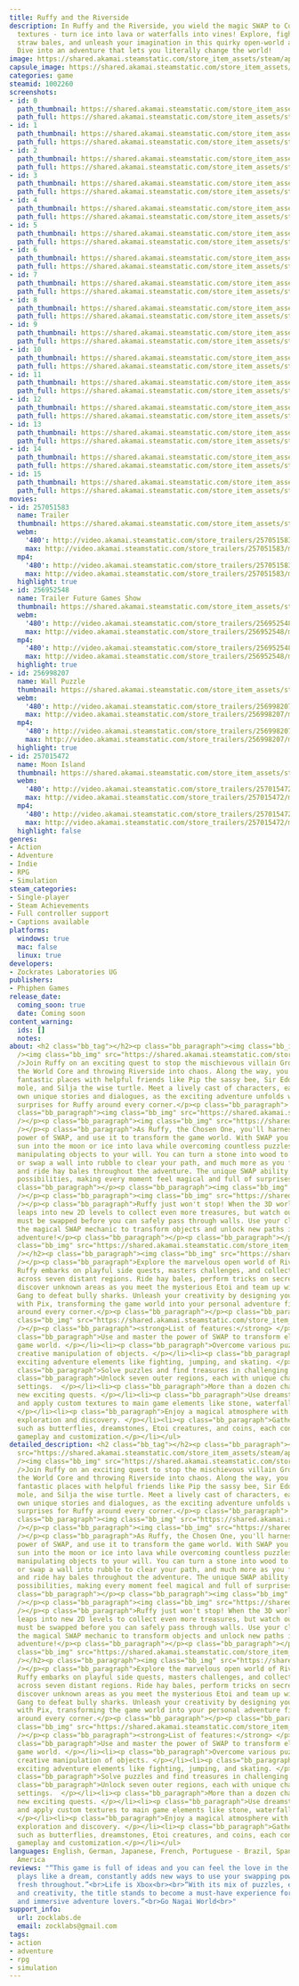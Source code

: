 ```yaml
---
title: Ruffy and the Riverside
description: In Ruffy and the Riverside, you wield the magic SWAP to Copy &amp; Paste
  textures - turn ice into lava or waterfalls into vines! Explore, fight, skate on
  straw bales, and unleash your imagination in this quirky open-world action game.
  Dive into an adventure that lets you literally change the world!
image: https://shared.akamai.steamstatic.com/store_item_assets/steam/apps/1002260/header.jpg?t=1732097617
capsule_image: https://shared.akamai.steamstatic.com/store_item_assets/steam/apps/1002260/capsule_231x87.jpg?t=1732097617
categories: game
steamid: 1002260
screenshots:
- id: 0
  path_thumbnail: https://shared.akamai.steamstatic.com/store_item_assets/steam/apps/1002260/ss_4ca2e24124992794a037e7a4023835b047e1a4bc.600x338.jpg?t=1732097617
  path_full: https://shared.akamai.steamstatic.com/store_item_assets/steam/apps/1002260/ss_4ca2e24124992794a037e7a4023835b047e1a4bc.1920x1080.jpg?t=1732097617
- id: 1
  path_thumbnail: https://shared.akamai.steamstatic.com/store_item_assets/steam/apps/1002260/ss_2fd1a298550eb37030fa0f3071efbccdf2b6793d.600x338.jpg?t=1732097617
  path_full: https://shared.akamai.steamstatic.com/store_item_assets/steam/apps/1002260/ss_2fd1a298550eb37030fa0f3071efbccdf2b6793d.1920x1080.jpg?t=1732097617
- id: 2
  path_thumbnail: https://shared.akamai.steamstatic.com/store_item_assets/steam/apps/1002260/ss_612c4a0a4ff3584ca0d5222c92c7b10f49c3d4f0.600x338.jpg?t=1732097617
  path_full: https://shared.akamai.steamstatic.com/store_item_assets/steam/apps/1002260/ss_612c4a0a4ff3584ca0d5222c92c7b10f49c3d4f0.1920x1080.jpg?t=1732097617
- id: 3
  path_thumbnail: https://shared.akamai.steamstatic.com/store_item_assets/steam/apps/1002260/ss_a70d77625f78fa1843dfdaf6398f9526b44e67eb.600x338.jpg?t=1732097617
  path_full: https://shared.akamai.steamstatic.com/store_item_assets/steam/apps/1002260/ss_a70d77625f78fa1843dfdaf6398f9526b44e67eb.1920x1080.jpg?t=1732097617
- id: 4
  path_thumbnail: https://shared.akamai.steamstatic.com/store_item_assets/steam/apps/1002260/ss_7ca8ab2f2df347d29af7e52aadbfc8157ad0fc86.600x338.jpg?t=1732097617
  path_full: https://shared.akamai.steamstatic.com/store_item_assets/steam/apps/1002260/ss_7ca8ab2f2df347d29af7e52aadbfc8157ad0fc86.1920x1080.jpg?t=1732097617
- id: 5
  path_thumbnail: https://shared.akamai.steamstatic.com/store_item_assets/steam/apps/1002260/ss_051bd0480282c27d190a3f5e578ffbe4fe8fd9f7.600x338.jpg?t=1732097617
  path_full: https://shared.akamai.steamstatic.com/store_item_assets/steam/apps/1002260/ss_051bd0480282c27d190a3f5e578ffbe4fe8fd9f7.1920x1080.jpg?t=1732097617
- id: 6
  path_thumbnail: https://shared.akamai.steamstatic.com/store_item_assets/steam/apps/1002260/ss_59c7665f5dc242453aa96e5fac2e6460c859df5d.600x338.jpg?t=1732097617
  path_full: https://shared.akamai.steamstatic.com/store_item_assets/steam/apps/1002260/ss_59c7665f5dc242453aa96e5fac2e6460c859df5d.1920x1080.jpg?t=1732097617
- id: 7
  path_thumbnail: https://shared.akamai.steamstatic.com/store_item_assets/steam/apps/1002260/ss_9b1776ba4b501a3bf8bfbbcbb7d3be8d88fe03de.600x338.jpg?t=1732097617
  path_full: https://shared.akamai.steamstatic.com/store_item_assets/steam/apps/1002260/ss_9b1776ba4b501a3bf8bfbbcbb7d3be8d88fe03de.1920x1080.jpg?t=1732097617
- id: 8
  path_thumbnail: https://shared.akamai.steamstatic.com/store_item_assets/steam/apps/1002260/ss_28cc546536069ddbaa84546b1e2a51d0a5ee9401.600x338.jpg?t=1732097617
  path_full: https://shared.akamai.steamstatic.com/store_item_assets/steam/apps/1002260/ss_28cc546536069ddbaa84546b1e2a51d0a5ee9401.1920x1080.jpg?t=1732097617
- id: 9
  path_thumbnail: https://shared.akamai.steamstatic.com/store_item_assets/steam/apps/1002260/ss_df9e3479ce4b5673e8cb926ce4edc308bc569283.600x338.jpg?t=1732097617
  path_full: https://shared.akamai.steamstatic.com/store_item_assets/steam/apps/1002260/ss_df9e3479ce4b5673e8cb926ce4edc308bc569283.1920x1080.jpg?t=1732097617
- id: 10
  path_thumbnail: https://shared.akamai.steamstatic.com/store_item_assets/steam/apps/1002260/ss_609f2ed7bd91f85d7926d977bf09ee1eefe38333.600x338.jpg?t=1732097617
  path_full: https://shared.akamai.steamstatic.com/store_item_assets/steam/apps/1002260/ss_609f2ed7bd91f85d7926d977bf09ee1eefe38333.1920x1080.jpg?t=1732097617
- id: 11
  path_thumbnail: https://shared.akamai.steamstatic.com/store_item_assets/steam/apps/1002260/ss_1e3e715c1510b3a5762cb08916e2c2d851decd31.600x338.jpg?t=1732097617
  path_full: https://shared.akamai.steamstatic.com/store_item_assets/steam/apps/1002260/ss_1e3e715c1510b3a5762cb08916e2c2d851decd31.1920x1080.jpg?t=1732097617
- id: 12
  path_thumbnail: https://shared.akamai.steamstatic.com/store_item_assets/steam/apps/1002260/ss_0066ce2543c5bfaf70e9fdc462f80e0138020bfd.600x338.jpg?t=1732097617
  path_full: https://shared.akamai.steamstatic.com/store_item_assets/steam/apps/1002260/ss_0066ce2543c5bfaf70e9fdc462f80e0138020bfd.1920x1080.jpg?t=1732097617
- id: 13
  path_thumbnail: https://shared.akamai.steamstatic.com/store_item_assets/steam/apps/1002260/ss_f8631c0d91ab62ee11a8d15d96b1543ca7ed906e.600x338.jpg?t=1732097617
  path_full: https://shared.akamai.steamstatic.com/store_item_assets/steam/apps/1002260/ss_f8631c0d91ab62ee11a8d15d96b1543ca7ed906e.1920x1080.jpg?t=1732097617
- id: 14
  path_thumbnail: https://shared.akamai.steamstatic.com/store_item_assets/steam/apps/1002260/ss_b8c843c91f396ed3a1cec8536e38bbd637c27821.600x338.jpg?t=1732097617
  path_full: https://shared.akamai.steamstatic.com/store_item_assets/steam/apps/1002260/ss_b8c843c91f396ed3a1cec8536e38bbd637c27821.1920x1080.jpg?t=1732097617
- id: 15
  path_thumbnail: https://shared.akamai.steamstatic.com/store_item_assets/steam/apps/1002260/ss_aa40903628b4dff141d54f166948b7e4a4d04d06.600x338.jpg?t=1732097617
  path_full: https://shared.akamai.steamstatic.com/store_item_assets/steam/apps/1002260/ss_aa40903628b4dff141d54f166948b7e4a4d04d06.1920x1080.jpg?t=1732097617
movies:
- id: 257051583
  name: Trailer
  thumbnail: https://shared.akamai.steamstatic.com/store_item_assets/steam/apps/257051583/movie.293x165.jpg?t=1725270530
  webm:
    '480': http://video.akamai.steamstatic.com/store_trailers/257051583/movie480_vp9.webm?t=1725270530
    max: http://video.akamai.steamstatic.com/store_trailers/257051583/movie_max_vp9.webm?t=1725270530
  mp4:
    '480': http://video.akamai.steamstatic.com/store_trailers/257051583/movie480.mp4?t=1725270530
    max: http://video.akamai.steamstatic.com/store_trailers/257051583/movie_max.mp4?t=1725270530
  highlight: true
- id: 256952548
  name: Trailer Future Games Show
  thumbnail: https://shared.akamai.steamstatic.com/store_item_assets/steam/apps/256952548/movie.293x165.jpg?t=1725363462
  webm:
    '480': http://video.akamai.steamstatic.com/store_trailers/256952548/movie480_vp9.webm?t=1725363462
    max: http://video.akamai.steamstatic.com/store_trailers/256952548/movie_max_vp9.webm?t=1725363462
  mp4:
    '480': http://video.akamai.steamstatic.com/store_trailers/256952548/movie480.mp4?t=1725363462
    max: http://video.akamai.steamstatic.com/store_trailers/256952548/movie_max.mp4?t=1725363462
  highlight: true
- id: 256998207
  name: Wall Puzzle
  thumbnail: https://shared.akamai.steamstatic.com/store_item_assets/steam/apps/256998207/movie.293x165.jpg?t=1725363476
  webm:
    '480': http://video.akamai.steamstatic.com/store_trailers/256998207/movie480_vp9.webm?t=1725363476
    max: http://video.akamai.steamstatic.com/store_trailers/256998207/movie_max_vp9.webm?t=1725363476
  mp4:
    '480': http://video.akamai.steamstatic.com/store_trailers/256998207/movie480.mp4?t=1725363476
    max: http://video.akamai.steamstatic.com/store_trailers/256998207/movie_max.mp4?t=1725363476
  highlight: true
- id: 257015472
  name: Moon Island
  thumbnail: https://shared.akamai.steamstatic.com/store_item_assets/steam/apps/257015472/movie.293x165.jpg?t=1725363469
  webm:
    '480': http://video.akamai.steamstatic.com/store_trailers/257015472/movie480_vp9.webm?t=1725363469
    max: http://video.akamai.steamstatic.com/store_trailers/257015472/movie_max_vp9.webm?t=1725363469
  mp4:
    '480': http://video.akamai.steamstatic.com/store_trailers/257015472/movie480.mp4?t=1725363469
    max: http://video.akamai.steamstatic.com/store_trailers/257015472/movie_max.mp4?t=1725363469
  highlight: false
genres:
- Action
- Adventure
- Indie
- RPG
- Simulation
steam_categories:
- Single-player
- Steam Achievements
- Full controller support
- Captions available
platforms:
  windows: true
  mac: false
  linux: true
developers:
- Zockrates Laboratories UG
publishers:
- Phiphen Games
release_date:
  coming_soon: true
  date: Coming soon
content_warning:
  ids: []
  notes:
about: <h2 class="bb_tag"></h2><p class="bb_paragraph"><img class="bb_img" src="https://shared.akamai.steamstatic.com/store_item_assets/steam/apps/1002260/extras/English_-_01_Story.png?t=1732097617"
  /><img class="bb_img" src="https://shared.akamai.steamstatic.com/store_item_assets/steam/apps/1002260/extras/01_story.gif?t=1732097617"
  />Join Ruffy on an exciting quest to stop the mischievous villain Groll from destroying
  the World Core and throwing Riverside into chaos. Along the way, you'll travel to
  fantastic places with helpful friends like Pip the sassy bee, Sir Eddler the adventurous
  mole, and Silja the wise turtle. Meet a lively cast of characters, each with their
  own unique stories and dialogues, as the exciting adventure unfolds with unexpected
  surprises for Ruffy around every corner.</p><p class="bb_paragraph"> </p><p class="bb_paragraph"></p><p
  class="bb_paragraph"><img class="bb_img" src="https://shared.akamai.steamstatic.com/store_item_assets/steam/apps/1002260/extras/English_-_02_Unique_gameplay.png?t=1732097617"
  /></p><p class="bb_paragraph"><img class="bb_img" src="https://shared.akamai.steamstatic.com/store_item_assets/steam/apps/1002260/extras/02_unique_gameplay.gif?t=1732097617"
  /></p><p class="bb_paragraph">As Ruffy, the Chosen One, you'll harness the magical
  power of SWAP, and use it to transform the game world. With SWAP you'll change the
  sun into the moon or ice into lava while overcoming countless puzzles and effortlessly
  manipulating objects to your will. You can turn a stone into wood to create a boat
  or swap a wall into rubble to clear your path, and much more as you fight, jump,
  and ride hay bales throughout the adventure. The unique SWAP ability opens up endless
  possibilities, making every moment feel magical and full of surprises.</p><p class="bb_paragraph"></p><p
  class="bb_paragraph"></p><p class="bb_paragraph"><img class="bb_img" src="https://shared.akamai.steamstatic.com/store_item_assets/steam/apps/1002260/extras/English_-_03_2D_Levels.png?t=1732097617"
  /></p><p class="bb_paragraph"><img class="bb_img" src="https://shared.akamai.steamstatic.com/store_item_assets/steam/apps/1002260/extras/03_2D_Levels.gif?t=1732097617"
  /></p><p class="bb_paragraph">Ruffy just won't stop! When the 3D world ends, he
  leaps into new 2D levels to collect even more treasures, but watch out - many obstacles
  must be swapped before you can safely pass through walls. Use your cleverness and
  the magical SWAP mechanic to transform objects and unlock new paths in your delightful
  adventure!</p><p class="bb_paragraph"></p><p class="bb_paragraph"></p><h2 class="bb_tag"><img
  class="bb_img" src="https://shared.akamai.steamstatic.com/store_item_assets/steam/apps/1002260/extras/English_04_-_Open_World.png?t=1732097617"
  /></h2><p class="bb_paragraph"><img class="bb_img" src="https://shared.akamai.steamstatic.com/store_item_assets/steam/apps/1002260/extras/04_Open_world.gif?t=1732097617"
  /></p><p class="bb_paragraph">Explore the marvelous open world of Riverside, where
  Ruffy embarks on playful side quests, masters challenges, and collects magic treasures
  across seven distant regions. Ride hay bales, perform tricks on secret rails, and
  discover unknown areas as you meet the mysterious Etoi and team up with the Fish
  Gang to defeat bully sharks. Unleash your creativity by designing your own textures
  with Pix, transforming the game world into your personal adventure filled with surprises
  around every corner.</p><p class="bb_paragraph"></p><p class="bb_paragraph"><img
  class="bb_img" src="https://shared.akamai.steamstatic.com/store_item_assets/steam/apps/1002260/extras/English_05_-_features.png?t=1732097617"
  /></p><p class="bb_paragraph"><strong>List of features:</strong> </p><ul class="bb_ul"><li><p
  class="bb_paragraph">Use and master the power of SWAP to transform elements in the
  game world. </p></li><li><p class="bb_paragraph">Overcome various puzzles through
  creative manipulation of objects. </p></li><li><p class="bb_paragraph">Engage in
  exciting adventure elements like fighting, jumping, and skating. </p></li><li><p
  class="bb_paragraph">Solve puzzles and find treasures in challenging 2D levels </p></li><li><p
  class="bb_paragraph">Unlock seven outer regions, each with unique challenges and
  settings.  </p></li><li><p class="bb_paragraph">More than a dozen characters offering
  new exciting quests. </p></li><li><p class="bb_paragraph">Use dreamstones to create
  and apply custom textures to main game elements like stone, waterfalls and more...
  </p></li><li><p class="bb_paragraph">Enjoy a magical atmosphere with a focus on
  exploration and discovery. </p></li><li><p class="bb_paragraph">Gather various collectibles,
  such as butterflies, dreamstones, Etoi creatures, and coins, each contributing to
  gameplay and customization.</p></li></ul>
detailed_description: <h2 class="bb_tag"></h2><p class="bb_paragraph"><img class="bb_img"
  src="https://shared.akamai.steamstatic.com/store_item_assets/steam/apps/1002260/extras/English_-_01_Story.png?t=1732097617"
  /><img class="bb_img" src="https://shared.akamai.steamstatic.com/store_item_assets/steam/apps/1002260/extras/01_story.gif?t=1732097617"
  />Join Ruffy on an exciting quest to stop the mischievous villain Groll from destroying
  the World Core and throwing Riverside into chaos. Along the way, you'll travel to
  fantastic places with helpful friends like Pip the sassy bee, Sir Eddler the adventurous
  mole, and Silja the wise turtle. Meet a lively cast of characters, each with their
  own unique stories and dialogues, as the exciting adventure unfolds with unexpected
  surprises for Ruffy around every corner.</p><p class="bb_paragraph"> </p><p class="bb_paragraph"></p><p
  class="bb_paragraph"><img class="bb_img" src="https://shared.akamai.steamstatic.com/store_item_assets/steam/apps/1002260/extras/English_-_02_Unique_gameplay.png?t=1732097617"
  /></p><p class="bb_paragraph"><img class="bb_img" src="https://shared.akamai.steamstatic.com/store_item_assets/steam/apps/1002260/extras/02_unique_gameplay.gif?t=1732097617"
  /></p><p class="bb_paragraph">As Ruffy, the Chosen One, you'll harness the magical
  power of SWAP, and use it to transform the game world. With SWAP you'll change the
  sun into the moon or ice into lava while overcoming countless puzzles and effortlessly
  manipulating objects to your will. You can turn a stone into wood to create a boat
  or swap a wall into rubble to clear your path, and much more as you fight, jump,
  and ride hay bales throughout the adventure. The unique SWAP ability opens up endless
  possibilities, making every moment feel magical and full of surprises.</p><p class="bb_paragraph"></p><p
  class="bb_paragraph"></p><p class="bb_paragraph"><img class="bb_img" src="https://shared.akamai.steamstatic.com/store_item_assets/steam/apps/1002260/extras/English_-_03_2D_Levels.png?t=1732097617"
  /></p><p class="bb_paragraph"><img class="bb_img" src="https://shared.akamai.steamstatic.com/store_item_assets/steam/apps/1002260/extras/03_2D_Levels.gif?t=1732097617"
  /></p><p class="bb_paragraph">Ruffy just won't stop! When the 3D world ends, he
  leaps into new 2D levels to collect even more treasures, but watch out - many obstacles
  must be swapped before you can safely pass through walls. Use your cleverness and
  the magical SWAP mechanic to transform objects and unlock new paths in your delightful
  adventure!</p><p class="bb_paragraph"></p><p class="bb_paragraph"></p><h2 class="bb_tag"><img
  class="bb_img" src="https://shared.akamai.steamstatic.com/store_item_assets/steam/apps/1002260/extras/English_04_-_Open_World.png?t=1732097617"
  /></h2><p class="bb_paragraph"><img class="bb_img" src="https://shared.akamai.steamstatic.com/store_item_assets/steam/apps/1002260/extras/04_Open_world.gif?t=1732097617"
  /></p><p class="bb_paragraph">Explore the marvelous open world of Riverside, where
  Ruffy embarks on playful side quests, masters challenges, and collects magic treasures
  across seven distant regions. Ride hay bales, perform tricks on secret rails, and
  discover unknown areas as you meet the mysterious Etoi and team up with the Fish
  Gang to defeat bully sharks. Unleash your creativity by designing your own textures
  with Pix, transforming the game world into your personal adventure filled with surprises
  around every corner.</p><p class="bb_paragraph"></p><p class="bb_paragraph"><img
  class="bb_img" src="https://shared.akamai.steamstatic.com/store_item_assets/steam/apps/1002260/extras/English_05_-_features.png?t=1732097617"
  /></p><p class="bb_paragraph"><strong>List of features:</strong> </p><ul class="bb_ul"><li><p
  class="bb_paragraph">Use and master the power of SWAP to transform elements in the
  game world. </p></li><li><p class="bb_paragraph">Overcome various puzzles through
  creative manipulation of objects. </p></li><li><p class="bb_paragraph">Engage in
  exciting adventure elements like fighting, jumping, and skating. </p></li><li><p
  class="bb_paragraph">Solve puzzles and find treasures in challenging 2D levels </p></li><li><p
  class="bb_paragraph">Unlock seven outer regions, each with unique challenges and
  settings.  </p></li><li><p class="bb_paragraph">More than a dozen characters offering
  new exciting quests. </p></li><li><p class="bb_paragraph">Use dreamstones to create
  and apply custom textures to main game elements like stone, waterfalls and more...
  </p></li><li><p class="bb_paragraph">Enjoy a magical atmosphere with a focus on
  exploration and discovery. </p></li><li><p class="bb_paragraph">Gather various collectibles,
  such as butterflies, dreamstones, Etoi creatures, and coins, each contributing to
  gameplay and customization.</p></li></ul>
languages: English, German, Japanese, French, Portuguese - Brazil, Spanish - Latin
  America
reviews: "“This game is full of ideas and you can feel the love in the world it depicts.”<br>FAMITSU<br><br>“It
  plays like a dream, constantly adds new ways to use your swapping powers and feels
  fresh throughout.”<br>Life is Xbox<br><br>“With its mix of puzzles, exploration
  and creativity, the title stands to become a must-have experience for platformer
  and immersive adventure lovers.”<br>Go Nagai World<br>"
support_info:
  url: zocklabs.de
  email: zocklabs@gmail.com
tags:
- action
- adventure
- rpg
- simulation
---
```


